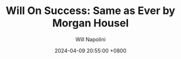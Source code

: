 ---
title: "Will On Success: Same as Ever by Morgan Housel"
author: Will Napolini
date: 2024-04-09 20:55:00 +0800
categories: [Mindset, Book-summaries]
tags:
  [
    same-as-ever,
    morgan-housel,
    book-summary,
    personal-finance,
    investment,
    behavioral-economics,
    financial-literacy,
    money-mindset,
    investing-psychology,
    personal-finance-advice,
    financial-planning,
    wealth-building,
    long-term-investing,
    financial-history,
    economic-recession,
    investment-strategies
  ]
image: https://pbs.twimg.com/media/GO15lC3W8AA1vQX?format=jpg&name=large
alt: "Will On Success: Same as Ever by Morgan Housel"
fallback:
  -
  # Replace with the URL of your backup image
  -
  # Replace with the URL of your backup image
---